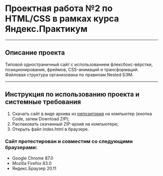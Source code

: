 # Проектная работа №2 по HTML/CSS в рамках курса Яндекс.Практикум

___________________________
## Описание проекта
Типовой одностраничный сайт с использованием флексбокс-вёрстки, позиционирования, фреймов, CSS-анимаций и трансформаций.
Файловая структура организована по правилам Nested БЭМ.

___________________________
## Инструкция по использованию проекта и системные требования
1. Скачать сайт в виде архива из [репозитория](https://github.com/niarga/how-to-learn) на компьютер (кнопка Code, затем Download ZIP);
2. Распаковать скачанный ZIP-архив на компьютере;
3. Открыть файл index.html в браузере.

### Сайт протестирован и совместим со следующими браузерами:
* Google Chrome 87.0
* Mozilla Firefox 83.0
* Яндекс.Браузер 20.11
